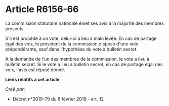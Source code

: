 # Article R6156-66

La commission statutaire nationale émet ses avis à la majorité des membres présents.

S'il est procédé à un vote, celui-ci a lieu à main levée. En cas de partage égal des voix, le président de la commission
dispose d'une voix prépondérante, sauf dans l'hypothèse du vote à bulletin secret.

A la demande de l'un des membres de la commission, le vote a lieu à bulletin secret. Si le vote a lieu à bulletin secret, en
cas de partage égal des voix, l'avis est réputé donné.

**Liens relatifs à cet article**

_Créé par_:

  - Décret n°2019-79 du 6 février 2019 - art. 12
